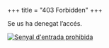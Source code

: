 +++
title = "403 Forbidden"
+++

Se us ha denegat l’accés.

<a href="/"><img src="/uploads/403.jpg" alt="Senyal d'entrada prohibida"></a>
